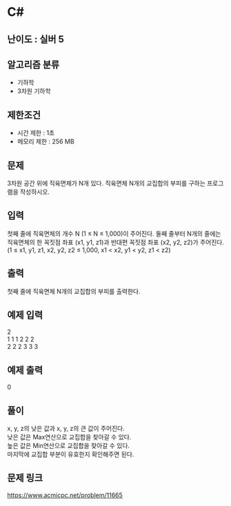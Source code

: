 # C#

## 난이도 : 실버 5

## 알고리즘 분류
  - 기하학
  - 3차원 기하학

## 제한조건
  - 시간 제한 : 1초
  - 메모리 제한 : 256 MB

## 문제
3차원 공간 위에 직육면체가 N개 있다. 직육면체 N개의 교집합의 부피를 구하는 프로그램을 작성하시오.<br/>


## 입력
첫째 줄에 직육면체의 개수 N (1 ≤ N ≤ 1,000)이 주어진다. 둘째 줄부터 N개의 줄에는 직육면체의 한 꼭짓점 좌표 (x1, y1, z1)과 반대편 꼭짓점 좌표 (x2, y2, z2)가 주어진다. (1 ≤ x1, y1, z1, x2, y2, z2 ≤ 1,000, x1 < x2, y1 < y2, z1 < z2)<br/>


## 출력
첫째 줄에 직육면체 N개의 교집합의 부피를 출력한다.<br/>


## 예제 입력
2<br/>
1 1 1 2 2 2<br/>
2 2 2 3 3 3<br/>


## 예제 출력
0<br/>


## 풀이
x, y, z의 낮은 값과 x, y, z의 큰 값이 주어진다.<br/>
낮은 값은 Max연산으로 교집합을 찾아갈 수 있다.<br/>
높은 값은 Min연산으로 교집합을 찾아갈 수 있다.<br/>
마지막에 교집합 부분이 유효한지 확인해주면 된다.<br/>


## 문제 링크
https://www.acmicpc.net/problem/11665